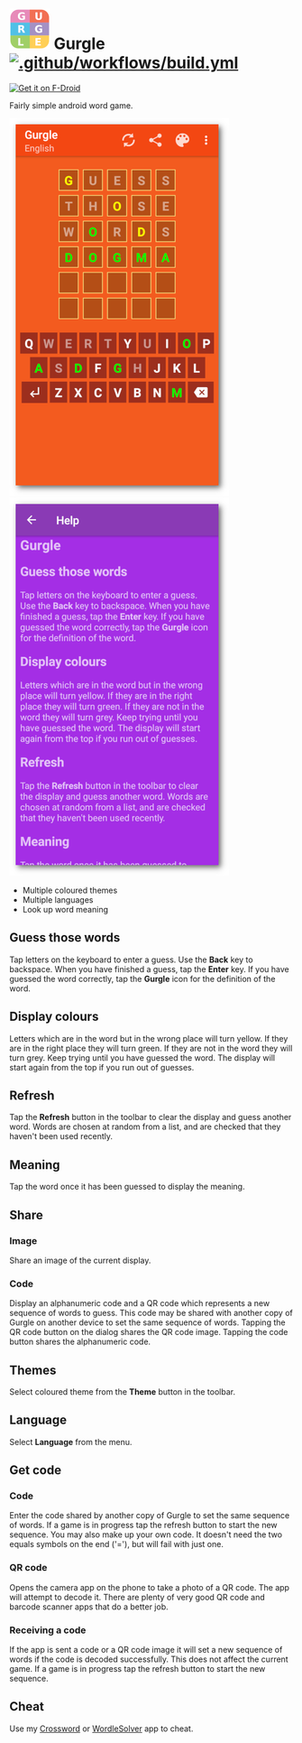 # ![Logo](src/main/res/drawable-hdpi/ic_launcher.png) Gurgle [![.github/workflows/build.yml](https://github.com/billthefarmer/gurgle/actions/workflows/build.yml/badge.svg)](https://github.com/billthefarmer/gurgle/actions/workflows/build.yml)

[<img src="https://fdroid.gitlab.io/artwork/badge/get-it-on.svg"
     alt="Get it on F-Droid"
     height="80">](https://f-droid.org/packages/org.billthefarmer.gurgle/)

Fairly simple android word game.

![Gurgle](https://github.com/billthefarmer/billthefarmer.github.io/raw/master/images/Gurgle.png) ![Help](https://github.com/billthefarmer/billthefarmer.github.io/raw/master/images/Gurgle-help.png)

 * Multiple coloured themes
 * Multiple languages
 * Look up word meaning

## Guess those words
Tap letters on the keyboard to enter a guess. Use the **Back** key to
backspace. When you have finished a guess, tap the **Enter** key. If
you have guessed the word correctly, tap the **Gurgle** icon for the
definition of the word.

## Display colours
Letters which are in the word but in the wrong place will turn
yellow. If they are in the right place they will turn green. If they
are not in the word they will turn grey. Keep trying until you have
guessed the word. The display will start again from the top if you run
out of guesses.

## Refresh
Tap the **Refresh** button in the toolbar to clear the display and
guess another word. Words are chosen at random from a list, and are
checked that they haven't been used recently.

## Meaning
Tap the word once it has been guessed to display the meaning.

## Share
### Image
Share an image of the current display.

### Code
Display an alphanumeric code and a QR code which represents a new
sequence of words to guess. This code may be shared with another copy
of Gurgle on another device to set the same sequence of words. Tapping
the QR code button on the dialog shares the QR code image. Tapping the
code button shares the alphanumeric code.

## Themes
Select coloured theme from the **Theme** button in the toolbar.

## Language
Select **Language** from the menu.

## Get code
### Code
Enter the code shared by another copy of Gurgle to set the same
sequence of words. If a game is in progress tap the refresh button to
start the new sequence. You may also make up your own code. It doesn't
need the two equals symbols on the end ('='), but will fail with just
one.

### QR code
Opens the camera app on the phone to take a photo of a QR code. The
app will attempt to decode it. There are plenty of very good QR code
and barcode scanner apps that do a better job.

### Receiving a code
If the app is sent a code or a QR code image it will set a new
sequence of words if the code is decoded successfully. This does not
affect the current game. If a game is in progress tap the refresh
button to start the new sequence.

## Cheat
Use my [Crossword](https://github.com/billthefarmer/crossword) or
[WordleSolver](https://github.com/billthefarmer/wordlesolver) app to
cheat.
